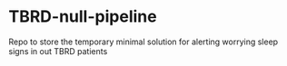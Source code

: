 # TBRD-null-pipeline
Repo to store the temporary minimal solution for alerting worrying sleep signs in out TBRD patients
